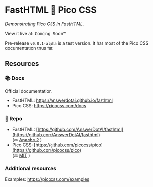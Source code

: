 # FastHTML 🧡 Pico CSS
*Demonstrating Pico CSS in FastHTML.*

View it live at: <kbd>Coming Soon™<kbd> <!-- kit + GHP links -->

Pre-release `v0.0.1-alpha` is a test version. It has most of the Pico CSS documentation thus far.

## Resources

### 📚 Docs
Official documentation. <!-- and other useful resources. -->

- FastHTML: <https://answerdotai.github.io/fasthtml>
- Pico CSS: <https://picocss.com/docs>

### 🧬 Repo

- FastHTML: [https://github.com/AnswerDotAI/fasthtml](https://github.com/AnswerDotAI/fasthtml)  
(⚖️ [Apache 2](https://github.com/AnswerDotAI/fasthtml/blob/main/LICENSE) )
- Pico CSS: [https://github.com/picocss/pico](https://github.com/picocss/pico)  
(⚖️ [MIT](https://github.com/picocss/pico/blob/main/LICENSE.md) )

### Additional resources

Examples: <https://picocss.com/examples>
